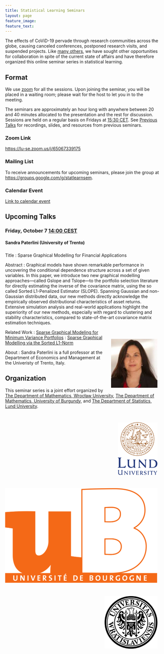 ```yaml
---
title: Statistical Learning Seminars
layout: page
feature_image:
feature_text:
---
```


<style>
    img {margin: 1.5ex; float: right; align: right; padding-top: 2.5ex;}
    h4 {margin-bottom: 0.5ex; padding-bottom: 1.3ex;}
</style>

The effects of CoViD-19 pervade through research communities across the
globe, causing canceled conferences, postponed research visits, and suspended
projects. Like [many others](/links), we have sought other opportunities for
collaboration in spite of the current state of affairs and have therefore
organized this online seminar series in statistical learning.

## Format

We use [zoom](https://zoom.us/) for all the sessions. Upon joining the seminar,
you will be placed in a waiting room; please wait for the host to let you in to
the meeting.

The seminars are approximately an hour long with anywhere between 20 and 40
minutes allocated to the presentation and the rest for discussion. Sessions
are held on a regular basis on Fridays at [15:30
CET](https://www.thetimezoneconverter.com/?t=15%3A30%20pm&tz=Stockholm&). See
[Previous Talks](/previous-talks) for recordings, slides, and resources from
previous seminars.

### Zoom Link

<https://lu-se.zoom.us/j/65067339175>

### Mailing List

To receive announcements for upcoming seminars, please join the group at
<https://groups.google.com/g/statlearnsem>.

### Calendar Event

[Link to calendar event](https://lu-se.zoom.us/meeting/u5Etce6rrTIrHdGmDxIUKT33_HsILcrt6Tui/ics?icsToken=98tyKu-trj0tGdecsR6CR_MMAo_oKOnztlhcgqd6kTv9KhV4VlClCcpRG558AsyG)

## Upcoming Talks

### Friday, October 7 [14:00 CEST](https://dateful.com/convert/stockholm-sweden?t=2pm)

#### Sandra Paterlini (University of Trento)

Title
: Sparse Graphical Modelling for Financial Applications

Abstract
: Graphical models have shown remarkable performance in uncovering the
conditional dependence structure across a set of given variables. In this paper,
we introduce two new graphical modelling approaches—called Gslope and Tslope—to
the portfolio selection literature for directly estimating the inverse of the
covariance matrix, using the so called Sorted L1-Penalized Estimator (SLOPE).
Spanning Gaussian and non- Gaussian distributed data, our new methods directly
acknowledge the empirically observed distributional characteristics of asset
returns. Extensive simulation analysis and real-world applications highlight the
superiority of our new methods, especially with regard to clustering and
stability characteristics, compared to state-of-the-art covariance matrix
estimation techniques.

<img src="/assets/profilepic-sandra-paterlini.jpg" align="right" width="150px">

Related Work
: [Sparse Graphical Modeling for Minimum Variance
Portfolios](https://www.researchgate.net/publication/360375794_Sparse_Graphical_Modelling_for_Minimum_Variance_Portfolios)
: [Sparse Graphical Modelling via the Sorted
L1-Norm](https://arxiv.org/abs/2204.10403)

About
: Sandra Paterlini is a full professor at the Department of Economics and Management
at the Univeristy of Trento, Italy.

## Organization

This seminar series is a joint effort organized by
[The Department of Mathematics, Wrocław University](https://www.math.uni.wroc.pl),
[The Department of Mathematics, University of Burgundy](https://math.u-bourgogne.fr/), and
[The Department of Statistics, Lund University](https://stat.lu.se).

<div class="row">
  <div class="column">
    <img src="assets/logo-lu.svg" alt="Lund University" style="height:170px">
  </div>
  <div class="column">
    <img src="assets/logo-burgundy.png" alt="University of Burgundy" style="width:auto height:170px">
  </div>
  <div class="column">
    <img src="assets/logo-wroclaw.svg" alt="Wroclaw University" style="height:170px">
  </div>
</div>
